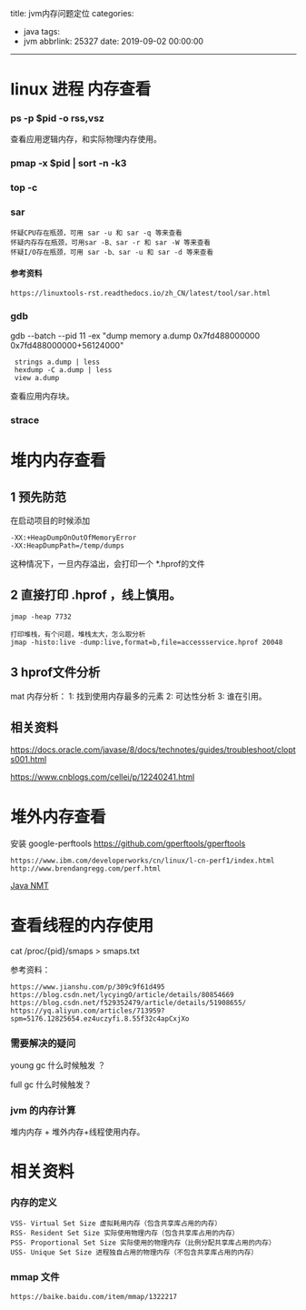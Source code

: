 title: jvm内存问题定位
categories:
  - java
tags:
  - jvm
abbrlink: 25327
date: 2019-09-02 00:00:00
---
# linux 进程 内存查看

### ps -p $pid -o rss,vsz
查看应用逻辑内存，和实际物理内存使用。
### pmap -x $pid  | sort -n -k3
### 

### top -c

### sar 
```
怀疑CPU存在瓶颈，可用 sar -u 和 sar -q 等来查看
怀疑内存存在瓶颈，可用sar -B、sar -r 和 sar -W 等来查看
怀疑I/O存在瓶颈，可用 sar -b、sar -u 和 sar -d 等来查看
```
#### 参考资料
```
https://linuxtools-rst.readthedocs.io/zh_CN/latest/tool/sar.html
```
### gdb 
gdb --batch --pid 11 -ex "dump memory a.dump 0x7fd488000000 0x7fd488000000+56124000"
```
 strings a.dump | less
 hexdump -C a.dump | less
 view a.dump
```
查看应用内存块。
### strace 

# 堆内内存查看

## 1 预先防范
在启动项目的时候添加

```
-XX:+HeapDumpOnOutOfMemoryError 
-XX:HeapDumpPath=/temp/dumps 
```
这种情况下，一旦内存溢出，会打印一个 *.hprof的文件

## 2 直接打印 .hprof ，线上慎用。
```
jmap -heap 7732

打印堆栈，有个问题，堆栈太大，怎么取分析
jmap -histo:live -dump:live,format=b,file=accessservice.hprof 20048
```

## 3 hprof文件分析

mat 内存分析：
   1: 找到使用内存最多的元素
   2: 可达性分析
   3: 谁在引用。

## 相关资料

https://docs.oracle.com/javase/8/docs/technotes/guides/troubleshoot/clopts001.html

https://www.cnblogs.com/cellei/p/12240241.html


# 堆外内存查看

安装 google-perftools
https://github.com/gperftools/gperftools
```
https://www.ibm.com/developerworks/cn/linux/l-cn-perf1/index.html
http://www.brendangregg.com/perf.html
```
 [ Java NMT ](https://docs.oracle.com/javase/8/docs/technotes/guides/vm/nmt-8.html?spm=a2c4e.10696291.0.0.56c519a4R0MXdK)

# 查看线程的内存使用
cat /proc/{pid}/smaps > smaps.txt

参考资料：
```
https://www.jianshu.com/p/309c9f61d495
https://blog.csdn.net/lycyingO/article/details/80854669
https://blog.csdn.net/f529352479/article/details/51908655/ 
https://yq.aliyun.com/articles/713959?spm=5176.12825654.ez4uczyfi.8.55f32c4apCxjXo
```
### 需要解决的疑问

young gc 什么时候触发 ？

full gc 什么时候触发？

### jvm 的内存计算

堆内内存 + 堆外内存+线程使用内存。

# 相关资料
### 内存的定义
```
VSS- Virtual Set Size 虚拟耗用内存（包含共享库占用的内存）
RSS- Resident Set Size 实际使用物理内存（包含共享库占用的内存）
PSS- Proportional Set Size 实际使用的物理内存（比例分配共享库占用的内存）
USS- Unique Set Size 进程独自占用的物理内存（不包含共享库占用的内存）
```
### mmap 文件
```
https://baike.baidu.com/item/mmap/1322217
```